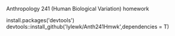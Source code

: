 Anthropology 241 (Human Biological Variation) homework

install.packages('devtools')
devtools::install_github('lylewk/Anth241Hmwk',dependencies = T)
